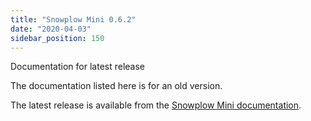 ```yaml
---
title: "Snowplow Mini 0.6.2"
date: "2020-04-03"
sidebar_position: 150
---
```


Documentation for latest release

The documentation listed here is for an old version.

The latest release is available from the [Snowplow Mini documentation](/docs/pipeline-components-and-applications/snowplow-mini/).
